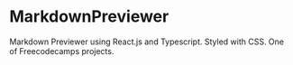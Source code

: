 # MarkdownPreviewer
Markdown Previewer using React.js and Typescript. Styled with CSS. One of Freecodecamps projects.
